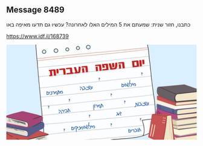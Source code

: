 ## Message 8489

כתבנו, חזור שנית:
שמעתם את 5 המילים האלו לאחרונה? עכשיו גם תדעו מאיפה באו

https://www.idf.il/168739

![Photo](8489/8489_photo.jpg)
